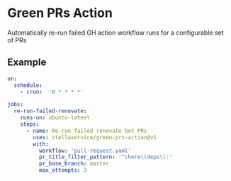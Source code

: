 # Green PRs Action

Automatically re-run failed GH action workflow runs for a configurable set of PRs


## Example

```yaml
on:
  schedule:
    - cron:  '0 * * * *'

jobs:
  re-run-failed-renovate:
    runs-on: ubuntu-latest
    steps:
      - name: Re-run failed renovate bot PRs
        uses: stellaservice/green-prs-action@v1
        with:
          workflow: 'pull-request.yaml'
          pr_title_filter_pattern: '^chore\(deps\):'
          pr_base_branch: master
          max_attempts: 3
```

